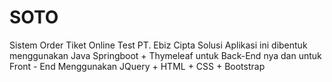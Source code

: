 # SOTO
Sistem Order Tiket Online Test PT. Ebiz Cipta Solusi
Aplikasi ini dibentuk menggunakan Java Springboot + Thymeleaf untuk Back-End nya 
dan untuk Front - End Menggunakan JQuery + HTML + CSS + Bootstrap
